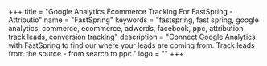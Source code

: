 +++
title = "Google Analytics Ecommerce Tracking For FastSpring - Attributio"
name = "FastSpring"
keywords = "fastspring, fast spring, google analytics, commerce, ecommerce, adwords, facebook, ppc, attribution, track leads, conversion tracking"
description = "Connect Google Analytics with FastSpring to find our where your leads are coming from. Track leads from the source - from search to ppc."
logo = ""
+++
